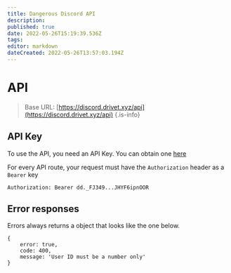 ```yaml
---
title: Dangerous Discord API
description: 
published: true
date: 2022-05-26T15:19:39.536Z
tags: 
editor: markdown
dateCreated: 2022-05-26T13:57:03.194Z
---
```


# API
> Base URL:
[https://discord.drivet.xyz/api](https://discord.drivet.xyz/api)
{.is-info}

## API Key
To use the API, you need an API Key. You can obtain one [here](https://discord.drivet.xyz/profile/api)

For every API route, your request must have the `Authorization` header as a `Bearer` key
```
Authorization: Bearer dd._FJ349...JHYF6ipnOOR
```

## Error responses
Errors always returns a object that looks like the one below.
```
{ 
	error: true,
	code: 400, 
	message: 'User ID must be a number only'
}
```